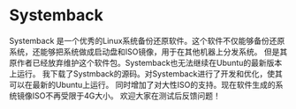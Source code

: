# Systemback
Systemback 是一个优秀的Linux系统备份还原软件。这个软件不仅能够备份还原系统，还能够把系统做成启动盘和ISO镜像，用于在其他机器上分发系统。
但是其原作者已经放弃维护这个软件包。Systemback也无法继续在Ubuntu的最新版本上运行。
我下载了Systmback的源码。对Systemback进行了开发和优化，使其可以在最新的Ubuntu上运行。
同时增加了对大性ISO的支持。现在软件生成的系统镜像ISO不再受限于4G大小。
欢迎大家在测试后反馈问题！
